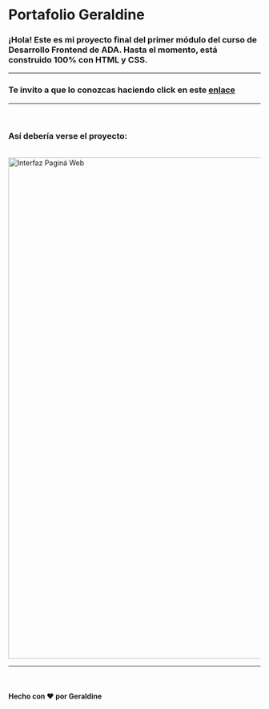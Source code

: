 # Portafolio Geraldine

### ¡Hola! Este es mi proyecto final del primer módulo del curso de Desarrollo Frontend de ADA. Hasta el momento, está construido 100% con **HTML** y **CSS**.

---

### Te invito a que lo conozcas haciendo click en este [enlace]() 
---

<br> 


### Así debería verse el proyecto:
<br>
<img src="https://github.com/user-attachments/assets/a0bc166f-6733-4437-9a2a-4a616b2d7150" alt="Interfaz Paginá Web"  width="1000"/>

---

<br>

#### Hecho con ❤️ por Geraldine
